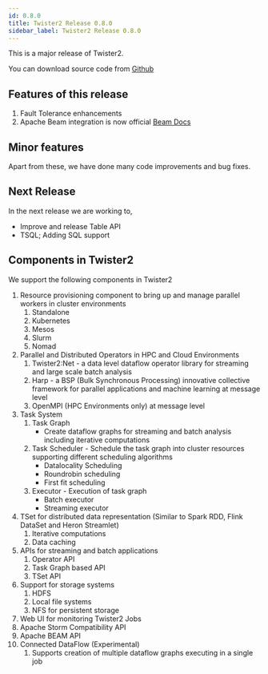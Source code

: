 ```yaml
---
id: 0.8.0
title: Twister2 Release 0.8.0
sidebar_label: Twister2 Release 0.8.0
---
```



This is a major release of Twister2. 

You can download source code from [Github](https://github.com/DSC-SPIDAL/twister2/releases)

## Features of this release

1. Fault Tolerance enhancements
2. Apache Beam integration is now official [Beam Docs](https://beam.apache.org/documentation/runners/twister2/)
 
## Minor features

Apart from these, we have done many code improvements and bug fixes.

## Next Release

In the next release we are working to,

* Improve and release Table API
* TSQL; Adding SQL support

## Components in Twister2

We support the following components in Twister2

1. Resource provisioning component to bring up and manage parallel workers in cluster environments
    1. Standalone
    2. Kubernetes
    3. Mesos
    4. Slurm 
    5. Nomad
2. Parallel and Distributed Operators in HPC and Cloud Environments
    1. Twister2:Net - a data level dataflow operator library for streaming and large scale batch analysis
    2. Harp - a BSP (Bulk Synchronous Processing) innovative collective framework for parallel applications and machine learning at message level
    3. OpenMPI (HPC Environments only) at message level
3. Task System
    1. Task Graph 
       * Create dataflow graphs for streaming and batch analysis including iterative computations 
    2. Task Scheduler - Schedule the task graph into cluster resources supporting different scheduling algorithms
       * Datalocality Scheduling
       * Roundrobin scheduling
       * First fit scheduling
    3. Executor - Execution of task graph     
       * Batch executor
       * Streaming executor
4. TSet for distributed data representation (Similar to Spark RDD, Flink DataSet and Heron Streamlet)
    1. Iterative computations
    2. Data caching
5. APIs for streaming and batch applications
    1. Operator API
    2. Task Graph based API
    3. TSet API
6. Support for storage systems
    1. HDFS
    2. Local file systems
    3. NFS for persistent storage
7. Web UI for monitoring Twister2 Jobs
8. Apache Storm Compatibility API
9. Apache BEAM API
10. Connected DataFlow (Experimental)
    1. Supports creation of multiple dataflow graphs executing in a single job
